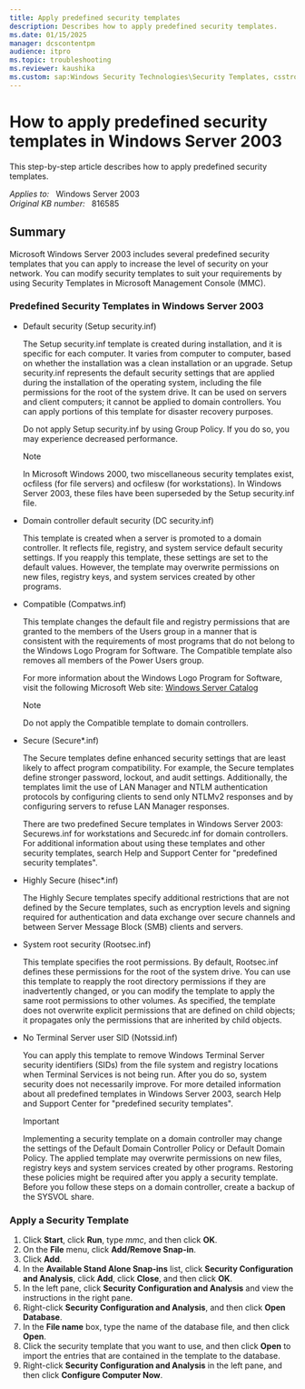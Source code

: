 ```yaml
---
title: Apply predefined security templates
description: Describes how to apply predefined security templates.
ms.date: 01/15/2025
manager: dcscontentpm
audience: itpro
ms.topic: troubleshooting
ms.reviewer: kaushika
ms.custom: sap:Windows Security Technologies\Security Templates, csstroubleshoot
---
```

# How to apply predefined security templates in Windows Server 2003

This step-by-step article describes how to apply predefined security templates.

_Applies to:_ &nbsp; Windows Server 2003  
_Original KB number:_ &nbsp; 816585

## Summary

Microsoft Windows Server 2003 includes several predefined security templates that you can apply to increase the level of security on your network. You can modify security templates to suit your requirements by using Security Templates in Microsoft Management Console (MMC).

### Predefined Security Templates in Windows Server 2003

- Default security (Setup security.inf)

    The Setup security.inf template is created during installation, and it is specific for each computer. It varies from computer to computer, based on whether the installation was a clean installation or an upgrade. Setup security.inf represents the default security settings that are applied during the installation of the operating system, including the file permissions for the root of the system drive. It can be used on servers and client computers; it cannot be applied to domain controllers. You can apply portions of this template for disaster recovery purposes.

    Do not apply Setup security.inf by using Group Policy. If you do so, you may experience decreased performance.

    > [!NOTE]
    > In Microsoft Windows 2000, two miscellaneous security templates exist, ocfiless (for file servers) and ocfilesw (for workstations). In Windows Server 2003, these files have been superseded by the Setup security.inf file.

- Domain controller default security (DC security.inf)

    This template is created when a server is promoted to a domain controller. It reflects file, registry, and system service default security settings. If you reapply this template, these settings are set to the default values. However, the template may overwrite permissions on new files, registry keys, and system services created by other programs.

- Compatible (Compatws.inf)

    This template changes the default file and registry permissions that are granted to the members of the Users group in a manner that is consistent with the requirements of most programs that do not belong to the Windows Logo Program for Software. The Compatible template also removes all members of the Power Users group.

    For more information about the Windows Logo Program for Software, visit the following Microsoft Web site:
    [Windows Server Catalog](https://www.windowsservercatalog.com/content.aspx?ctf=logo.htm)
    > [!NOTE]
    > Do not apply the Compatible template to domain controllers.

- Secure (Secure*.inf)

    The Secure templates define enhanced security settings that are least likely to affect program compatibility. For example, the Secure templates define stronger password, lockout, and audit settings. Additionally, the templates limit the use of LAN Manager and NTLM authentication protocols by configuring clients to send only NTLMv2 responses and by configuring servers to refuse LAN Manager responses.

    There are two predefined Secure templates in Windows Server 2003: Securews.inf for workstations and Securedc.inf for domain controllers. For additional information about using these templates and other security templates, search Help and Support Center for "predefined security templates".

- Highly Secure (hisec*.inf)

    The Highly Secure templates specify additional restrictions that are not defined by the Secure templates, such as encryption levels and signing required for authentication and data exchange over secure channels and between Server Message Block (SMB) clients and servers.

- System root security (Rootsec.inf)

    This template specifies the root permissions. By default, Rootsec.inf defines these permissions for the root of the system drive. You can use this template to reapply the root directory permissions if they are inadvertently changed, or you can modify the template to apply the same root permissions to other volumes. As specified, the template does not overwrite explicit permissions that are defined on child objects; it propagates only the permissions that are inherited by child objects.
- No Terminal Server user SID (Notssid.inf)

    You can apply this template to remove Windows Terminal Server security identifiers (SIDs) from the file system and registry locations when Terminal Services is not being run. After you do so, system security does not necessarily improve.
    For more detailed information about all predefined templates in Windows Server 2003, search Help and Support Center for "predefined security templates".

    > [!IMPORTANT]
    > Implementing a security template on a domain controller may change the settings of the Default Domain Controller Policy or Default Domain Policy. The applied template may overwrite permissions on new files, registry keys and system services created by other programs. Restoring these policies might be required after you apply a security template. Before you follow these steps on a domain controller, create a backup of the SYSVOL share.

### Apply a Security Template

1. Click **Start**, click **Run**, type *mmc*, and then click **OK**.
2. On the **File** menu, click **Add/Remove Snap-in**.
3. Click **Add**.
4. In the **Available Stand Alone Snap-ins** list, click **Security Configuration and Analysis**, click
 **Add**, click **Close**, and then click
 **OK**.
5. In the left pane, click **Security Configuration and Analysis** and view the instructions in the right pane.
6. Right-click **Security Configuration and Analysis**, and then click **Open Database**.
7. In the
 **File name** box, type the name of the database file, and then click **Open**.
8. Click the security template that you want to use, and then click
 **Open** to import the entries that are contained in the template to the database.
9. Right-click **Security Configuration and Analysis** in the left pane, and then click **Configure Computer Now**.
